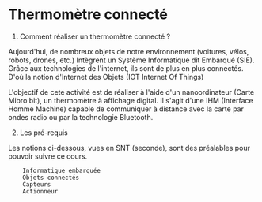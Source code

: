 # Thermomètre connecté
1. Comment réaliser un thermomètre connecté ?

Aujourd'hui, de nombreux objets de notre environnement  (voitures, vélos, robots, drones, etc.) Intègrent un Système Informatique dit Embarqué (SIE). Grâce aux technologies de l'internet, ils sont de plus en plus connectés. D'où la notion d'Internet des Objets (IOT Internet Of Things) 

L'objectif de cete activité est de réaliser à l'aide d'un nanoordinateur (Carte Mibro:bit), un thermomètre à affichage digital. Il s'agit d'une IHM (Interface Homme Machine) capable de communiquer à distance avec la carte par ondes radio ou par la technologie Bluetooth.


2. Les pré-requis

Les notions ci-dessous, vues en SNT (seconde),  sont des préalables  pour pouvoir suivre ce cours.

        Informatique embarquée
        Objets connectés
        Capteurs
        Actionneur
